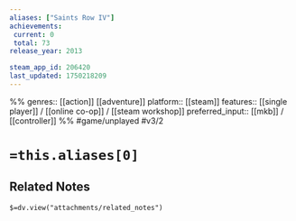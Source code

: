 ```yaml
---
aliases: ["Saints Row IV"]
achievements:
 current: 0
 total: 73
release_year: 2013

steam_app_id: 206420
last_updated: 1750218209
---
```

%%
genres:: [[action]] [[adventure]]
platform:: [[steam]]
features:: [[single player]] / [[online co-op]] / [[steam workshop]]
preferred_input:: [[mkb]] / [[controller]]
%%
#game/unplayed
#v3/2

# `=this.aliases[0]`
## Related Notes
`$=dv.view("attachments/related_notes")`